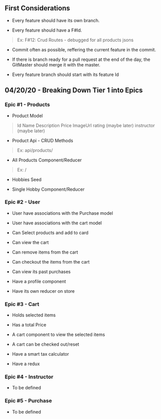## First Considerations

* Every feature should have its own branch.

* Every feature should have a F#Id.

> Ex: F#12: Crud Routes - debugged for all products jsons

* Commit often as possible, reffering the current feature in the commit.

* If there is branch ready for a pull request at the end of the day, the GitMaster should merge it with the master.

* Every feature branch should start with its feature Id

## 04/20/20 - Breaking Down Tier 1 into Epics

### Epic #1 - Products

* Product Model

> Id
> Name
> Description
> Price
> ImageUrl
> rating (maybe later)
> instructor (maybe later)

* Product Api - CRUD Methods

> Ex: api/products/

* All Products Component/Reducer

> Ex: /

* Hobbies Seed

* Single Hobby Component/Reducer

### Epic #2 - User

* User have associations with the Purchase model

* User have associations with the cart model

* Can Select products and add to card

* Can view the cart

* Can remove items from the cart

* Can checkout the items from the cart

* Can view its past purchases

* Have a profile component

* Have its own reducer on store

### Epic #3 - Cart

* Holds selected items

* Has a total Price

* A cart component to view the selected items

* A cart can be checked out/reset

* Have a smart tax calculator

* Have a redux

### Epic #4 - Instructor

* To be defined

### Epic #5 - Purchase

* To be defined
